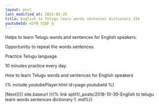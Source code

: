 ```yaml
---
layout: post
last_modified_at: 2021-03-29
title: English to Telugu learn words sentences dictionary 334 
youtubeId: m1YD_5IQF_Q
---
```

 
 
Helps to learn Telugu words and sentences for English speakers.

Opportunitiy to repeat the words sentences. 

Practice Telugu language. 
 
10 minutes practice every day. 
 
How to learn Telugu words and sentences for English speakers 
 
{% include youtubePlayer.html id=page.youtubeId %}
 
 
[Next]({{ site.baseurl }}{% link  split1/_posts/2018-10-30-English to telugu learn words sentences dictionary 1 .md%})
 
